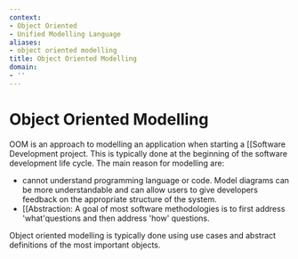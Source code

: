 ```yaml
---
context:
- Object Oriented
- Unified Modelling Language
aliases:
- object oriented modelling
title: Object Oriented Modelling
domain:
- ''
---
```


# Object Oriented Modelling

OOM is an approach to modelling an application when starting a [[Software Development project.
This is typically done at the beginning of the software development life cycle. The main reason for modelling are:

- cannot understand programming language or code. Model diagrams can be more understandable and can allow users to give developers feedback on the appropriate structure of the system.
- [[Abstraction: A goal of most software methodologies is to first address 'what'questions and then address 'how' questions.

Object oriented modelling is typically done using use cases and abstract definitions of the most important objects.
